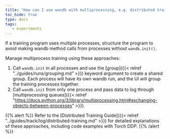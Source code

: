 ```yaml
---
title: "How can I use wandb with multiprocessing, e.g. distributed training?"
toc_hide: true
type: docs
tags:
   - experiments
---
```

If a training program uses multiple processes, structure the program to avoid making wandb method calls from processes without `wandb.init()`. 

Manage multiprocess training using these approaches:

1. Call `wandb.init` in all processes and use the [group]({{< relref "../guides/runs/grouping.md" >}}) keyword argument to create a shared group. Each process will have its own wandb run, and the UI will group the training processes together.
2. Call `wandb.init` from only one process and pass data to log through [multiprocessing queues]({{< relref "https://docs.python.org/3/library/multiprocessing.html#exchanging-objects-between-processes" >}}).

{{% alert %}}
Refer to the [Distributed Training Guide]({{< relref "../guides/track/log/distributed-training.md" >}}) for detailed explanations of these approaches, including code examples with Torch DDP.
{{% /alert %}}